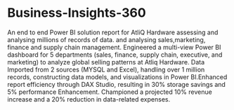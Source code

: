 # Business-Insights-360
An end to end Power BI solution report for AtliQ Hardware assessing and analysing millions of records of data.  and analysing sales,marketing, finance and supply chain management. Engineered a multi-view Power BI dashboard for 5 departments (sales, finance, supply chain, executive, and 
marketing) to analyze global selling patterns at Atliq Hardware. 
Data Imported from 2 sources (MYSQL and Excel), handling over 1 million records, constructing data models, 
and visualizations in Power BI.Enhanced report efficiency through DAX Studio, resulting in 30% storage savings and 5% performance 
Enhancement. Championed a projected 10% revenue increase and a 20% reduction in data-related expenses. 
